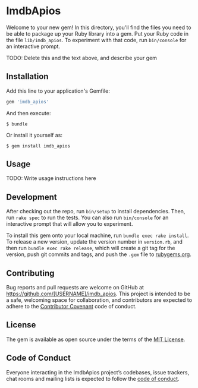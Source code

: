 # ImdbApios

Welcome to your new gem! In this directory, you'll find the files you need to be able to package up your Ruby library into a gem. Put your Ruby code in the file `lib/imdb_apios`. To experiment with that code, run `bin/console` for an interactive prompt.

TODO: Delete this and the text above, and describe your gem

## Installation

Add this line to your application's Gemfile:

```ruby
gem 'imdb_apios'
```

And then execute:

    $ bundle

Or install it yourself as:

    $ gem install imdb_apios

## Usage

TODO: Write usage instructions here

## Development

After checking out the repo, run `bin/setup` to install dependencies. Then, run `rake spec` to run the tests. You can also run `bin/console` for an interactive prompt that will allow you to experiment.

To install this gem onto your local machine, run `bundle exec rake install`. To release a new version, update the version number in `version.rb`, and then run `bundle exec rake release`, which will create a git tag for the version, push git commits and tags, and push the `.gem` file to [rubygems.org](https://rubygems.org).

## Contributing

Bug reports and pull requests are welcome on GitHub at https://github.com/[USERNAME]/imdb_apios. This project is intended to be a safe, welcoming space for collaboration, and contributors are expected to adhere to the [Contributor Covenant](http://contributor-covenant.org) code of conduct.

## License

The gem is available as open source under the terms of the [MIT License](https://opensource.org/licenses/MIT).

## Code of Conduct

Everyone interacting in the ImdbApios project’s codebases, issue trackers, chat rooms and mailing lists is expected to follow the [code of conduct](https://github.com/[USERNAME]/imdb_apios/blob/master/CODE_OF_CONDUCT.md).

